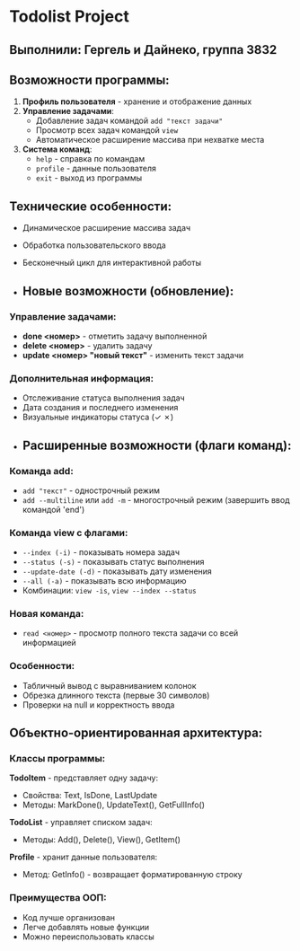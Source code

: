 # Todolist Project

## Выполнили: Гергель и Дайнеко, группа 3832

## Возможности программы:

1. **Профиль пользователя** - хранение и отображение данных
2. **Управление задачами**:
   - Добавление задач командой `add "текст задачи"`
   - Просмотр всех задач командой `view`
   - Автоматическое расширение массива при нехватке места
3. **Система команд**:
   - `help` - справка по командам
   - `profile` - данные пользователя  
   - `exit` - выход из программы

## Технические особенности:
- Динамическое расширение массива задач
- Обработка пользовательского ввода

- Бесконечный цикл для интерактивной работы
- ## Новые возможности (обновление):

### Управление задачами:
- **done <номер>** - отметить задачу выполненной
- **delete <номер>** - удалить задачу
- **update <номер> "новый текст"** - изменить текст задачи

### Дополнительная информация:
- Отслеживание статуса выполнения задач
- Дата создания и последнего изменения
- Визуальные индикаторы статуса (✓ ✗)
- ## Расширенные возможности (флаги команд):

### Команда add:
- `add "текст"` - однострочный режим
- `add --multiline` или `add -m` - многострочный режим (завершить ввод командой 'end')

### Команда view с флагами:
- `--index (-i)` - показывать номера задач
- `--status (-s)` - показывать статус выполнения
- `--update-date (-d)` - показывать дату изменения
- `--all (-a)` - показывать всю информацию
- Комбинации: `view -is`, `view --index --status`

### Новая команда:
- `read <номер>` - просмотр полного текста задачи со всей информацией

### Особенности:
- Табличный вывод с выравниванием колонок
- Обрезка длинного текста (первые 30 символов)
- Проверки на null и корректность ввода

## Объектно-ориентированная архитектура:

### Классы программы:

**TodoItem** - представляет одну задачу:
- Свойства: Text, IsDone, LastUpdate
- Методы: MarkDone(), UpdateText(), GetFullInfo()

**TodoList** - управляет списком задач:
- Методы: Add(), Delete(), View(), GetItem()

**Profile** - хранит данные пользователя:
- Метод: GetInfo() - возвращает форматированную строку

### Преимущества ООП:
- Код лучше организован
- Легче добавлять новые функции
- Можно переиспользовать классы
